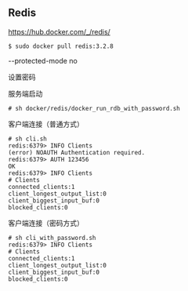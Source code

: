 ## Redis

https://hub.docker.com/_/redis/
```
$ sudo docker pull redis:3.2.8
```

--protected-mode no

设置密码

服务端启动
```
# sh docker/redis/docker_run_rdb_with_password.sh
```

客户端连接（普通方式）
```
# sh cli.sh
redis:6379> INFO Clients
(error) NOAUTH Authentication required.
redis:6379> AUTH 123456
OK
redis:6379> INFO Clients
# Clients
connected_clients:1
client_longest_output_list:0
client_biggest_input_buf:0
blocked_clients:0
```

客户端连接（密码方式）
```
# sh cli_with_password.sh
redis:6379> INFO Clients
# Clients
connected_clients:1
client_longest_output_list:0
client_biggest_input_buf:0
blocked_clients:0
```
